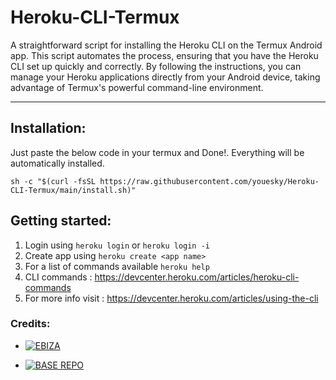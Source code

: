 # Heroku-CLI-Termux

A straightforward script for installing the Heroku CLI on the Termux Android app. This script automates the process, ensuring that you have the Heroku CLI set up quickly and correctly. By following the instructions, you can manage your Heroku applications directly from your Android device, taking advantage of Termux's powerful command-line environment.

---

## Installation:
Just paste the below code in your termux and Done!. Everything will be automatically installed. <br>
```
sh -c "$(curl -fsSL https://raw.githubusercontent.com/youesky/Heroku-CLI-Termux/main/install.sh)"
```

## Getting started:
1. Login using ```heroku login``` or ```heroku login -i```
2. Create app using ```heroku create <app name>```
3. For a list of commands available ```heroku help```
4. CLI commands : https://devcenter.heroku.com/articles/heroku-cli-commands
5. For more info visit : https://devcenter.heroku.com/articles/using-the-cli

### Credits:

* [![EBIZA](https://img.shields.io/static/v1?label=TEAM&message=EBIZA&color=yellow)](https://telegram.dog/Ebiza)

* [![BASE REPO](https://img.shields.io/static/v1?label=BASE&message=REPO&color=green)](https://github.com/SKGHD/Termux-heroku-cli)